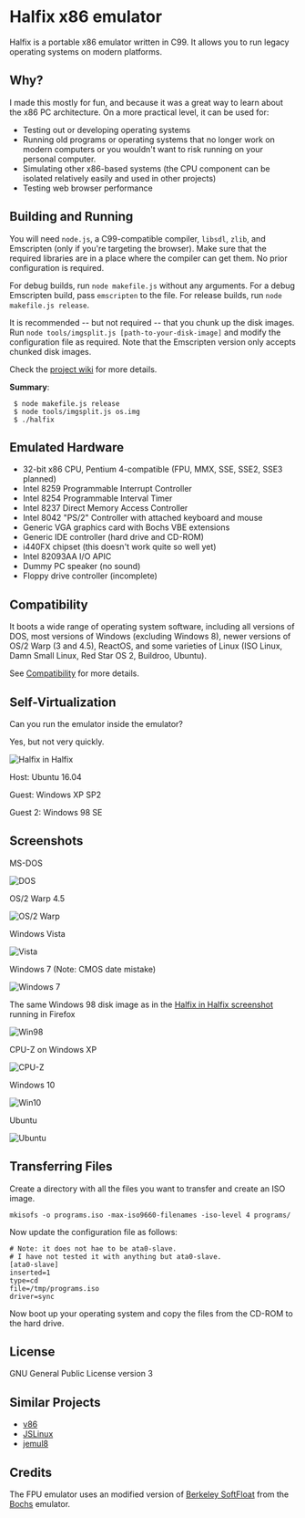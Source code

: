 # Halfix x86 emulator

Halfix is a portable x86 emulator written in C99. It allows you to run legacy operating systems on modern platforms. 

## Why?

I made this mostly for fun, and because it was a great way to learn about the x86 PC architecture. On a more practical level, it can be used for:
 - Testing out or developing operating systems
 - Running old programs or operating systems that no longer work on modern computers or you wouldn't want to risk running on your personal computer. 
 - Simulating other x86-based systems (the CPU component can be isolated relatively easily and used in other projects)
 - Testing web browser performance

## Building and Running

You will need `node.js`, a C99-compatible compiler, `libsdl`, `zlib`, and Emscripten (only if you're targeting the browser). Make sure that the required libraries are in a place where the compiler can get them. No prior configuration is required. 

For debug builds, run `node makefile.js` without any arguments. For a debug Emscripten build, pass `emscripten` to the file. For release builds, run `node makefile.js release`. 

It is recommended -- but not required -- that you chunk up the disk images. Run `node tools/imgsplit.js [path-to-your-disk-image]` and modify the configuration file as required. Note that the Emscripten version only accepts chunked disk images. 

Check the [project wiki](https://github.com/nepx/halfix/wiki) for more details. 

**Summary**:

```
 $ node makefile.js release
 $ node tools/imgsplit.js os.img
 $ ./halfix
```

## Emulated Hardware

 - 32-bit x86 CPU, Pentium 4-compatible (FPU, MMX, SSE, SSE2, SSE3 planned)
 - Intel 8259 Programmable Interrupt Controller
 - Intel 8254 Programmable Interval Timer
 - Intel 8237 Direct Memory Access Controller
 - Intel 8042 "PS/2" Controller with attached keyboard and mouse
 - Generic VGA graphics card with Bochs VBE extensions
 - Generic IDE controller (hard drive and CD-ROM)
 - i440FX chipset (this doesn't work quite so well yet)
 - Intel 82093AA I/O APIC
 - Dummy PC speaker (no sound)
 - Floppy drive controller (incomplete)

## Compatibility

It boots a wide range of operating system software, including all versions of DOS, most versions of Windows (excluding Windows 8), newer versions of OS/2 Warp (3 and 4.5), ReactOS, and some varieties of Linux (ISO Linux, Damn Small Linux, Red Star OS 2, Buildroo, Ubuntu). 

See [Compatibility](compatibility.md) for more details.

## Self-Virtualization

Can you run the emulator inside the emulator? 

Yes, but not very quickly. 

![Halfix in Halfix](docs/pics/halfix-in-halfix.png)

Host: Ubuntu 16.04

Guest: Windows XP SP2

Guest 2: Windows 98 SE

## Screenshots

MS-DOS

![DOS](docs/pics/dos.png)

OS/2 Warp 4.5

![OS/2 Warp](docs/pics/os2-warp4.png)

Windows Vista

![Vista](docs/pics/vista.png)

Windows 7 (Note: CMOS date mistake)

![Windows 7](docs/pics/win7.png)

The same Windows 98 disk image as in the [Halfix in Halfix screenshot](docs/pics/halfix-in-halfix.png) running in Firefox

![Win98](docs/pics/win98.png)

CPU-Z on Windows XP

![CPU-Z](docs/pics/cpu-z.png)

Windows 10

![Win10](docs/pics/win10.png)

Ubuntu

![Ubuntu](docs/pics/ubuntu.png)

## Transferring Files

Create a directory with all the files you want to transfer and create an ISO image. 

```
mkisofs -o programs.iso -max-iso9660-filenames -iso-level 4 programs/
```

Now update the configuration file as follows:

```
# Note: it does not hae to be ata0-slave. 
# I have not tested it with anything but ata0-slave.
[ata0-slave]
inserted=1
type=cd
file=/tmp/programs.iso
driver=sync
```

Now boot up your operating system and copy the files from the CD-ROM to the hard drive. 

## License

GNU General Public License version 3

## Similar Projects

 - [v86](https://www.github.com/copy/v86)
 - [JSLinux](http://bellard.org/jslinux/)
 - [jemul8](http://www.github.com/asmblah/jemul8)

## Credits

The FPU emulator uses an modified version of [Berkeley SoftFloat](jhauser.us/arithmetic/SoftFloat.html) from the [Bochs](bochs.sourceforge.net) emulator. 